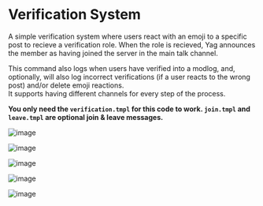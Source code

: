 # Verification System

A simple verification system where users react with an emoji to a specific post to recieve a verification role. When the role is recieved, Yag announces the member as having joined the server in the main talk channel.

This command also logs when users have verified into a modlog, and, optionally, will also log incorrect verifications (if a user reacts to the wrong post) and/or delete emoji reactions.    
It supports having different channels for every step of the process.

**You only need the `verification.tmpl` for this code to work. `join.tmpl` and `leave.tmpl` are optional join & leave messages.**

![image](https://user-images.githubusercontent.com/20410737/177289398-53993d2f-db65-4e07-8929-7f4485879573.png)

![image](https://user-images.githubusercontent.com/20410737/177290969-8f0cf277-b792-45b5-b89b-4e7d16035ead.png)

![image](https://user-images.githubusercontent.com/20410737/177293094-a892a982-dbe9-4bae-8632-6c6a7aa1c7b9.png)

![image](https://user-images.githubusercontent.com/20410737/177290088-41a74e34-083e-44ff-9b8c-249c238eba81.png)

![image](https://user-images.githubusercontent.com/20410737/177291136-9e6c0cec-ac34-4d80-8a87-442e04d54e2c.png)



